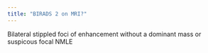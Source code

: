 ```yaml
---
title: "BIRADS 2 on MRI?"
---
```

Bilateral stippled foci of enhancement without a dominant mass or suspicous focal NMLE

